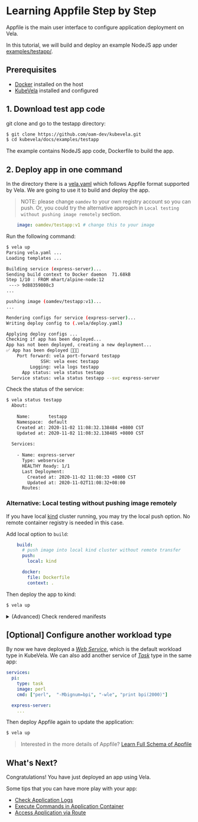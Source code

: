 # Learning Appfile Step by Step

Appfile is the main user interface to configure application deployment on Vela.

In this tutorial, we will build and deploy an example NodeJS app under [examples/testapp/](https://github.com/oam-dev/kubevela/tree/master/docs/examples/testapp).

## Prerequisites

- [Docker](https://docs.docker.com/get-docker/) installed on the host
- [KubeVela](../install.md) installed and configured

## 1. Download test app code

git clone and go to the testapp directory:

```bash
$ git clone https://github.com/oam-dev/kubevela.git
$ cd kubevela/docs/examples/testapp
```

The example contains NodeJS app code, Dockerfile to build the app.

## 2. Deploy app in one command

In the directory there is a [vela.yaml](https://github.com/oam-dev/kubevela/tree/master/docs/examples/testapp/vela.yaml) which follows Appfile format supported by Vela.
We are going to use it to build and deploy the app.

> NOTE: please change `oamdev` to your own registry account so you can push. Or, you could try the alternative approach in `Local testing without pushing image remotely` section.

```yaml
    image: oamdev/testapp:v1 # change this to your image
```

Run the following command:

```bash
$ vela up
Parsing vela.yaml ...
Loading templates ...

Building service (express-server)...
Sending build context to Docker daemon  71.68kB
Step 1/10 : FROM mhart/alpine-node:12
 ---> 9d88359808c3
...

pushing image (oamdev/testapp:v1)...
...

Rendering configs for service (express-server)...
Writing deploy config to (.vela/deploy.yaml)

Applying deploy configs ...
Checking if app has been deployed...
App has not been deployed, creating a new deployment...
✅ App has been deployed 🚀🚀🚀
    Port forward: vela port-forward testapp
             SSH: vela exec testapp
         Logging: vela logs testapp
      App status: vela status testapp
  Service status: vela status testapp --svc express-server
```


Check the status of the service:

```bash
$ vela status testapp
  About:
  
    Name:       testapp
    Namespace:  default
    Created at: 2020-11-02 11:08:32.138484 +0800 CST
    Updated at: 2020-11-02 11:08:32.138485 +0800 CST
  
  Services:
  
    - Name: express-server
      Type: webservice
      HEALTHY Ready: 1/1
      Last Deployment:
        Created at: 2020-11-02 11:08:33 +0800 CST
        Updated at: 2020-11-02T11:08:32+08:00
      Routes:

```

### Alternative: Local testing without pushing image remotely

If you have local [kind](../install.md) cluster running, you may try the local push option. No remote container registry is needed in this case.

Add local option to `build`:

```yaml
    build:
      # push image into local kind cluster without remote transfer
      push:
        local: kind

      docker:
        file: Dockerfile
        context: .
```

Then deploy the app to kind:

```bash
$ vela up
```

<details><summary>(Advanced) Check rendered manifests</summary>

By default, Vela renders the final manifests in `.vela/deploy.yaml`:

```yaml
apiVersion: core.oam.dev/v1alpha2
kind: ApplicationConfiguration
metadata:
  name: testapp
  namespace: default
spec:
  components:
  - componentName: express-server
---
apiVersion: core.oam.dev/v1alpha2
kind: Component
metadata:
  name: express-server
  namespace: default
spec:
  workload:
    apiVersion: apps/v1
    kind: Deployment
    metadata:
      name: express-server
    ...
---
apiVersion: core.oam.dev/v1alpha2
kind: HealthScope
metadata:
  name: testapp-default-health
  namespace: default
spec:
  ...
```
</details>

## [Optional] Configure another workload type

By now we have deployed a *[Web Service](references/workload-types/webservice.md)*, which is the default workload type in KubeVela. We can also add another service of *[Task](references/workload-types/task.md)* type in the same app:

```yaml
services:
  pi:
    type: task
    image: perl 
    cmd: ["perl",  "-Mbignum=bpi", "-wle", "print bpi(2000)"]

  express-server:
    ...
```

Then deploy Appfile again to update the application:

```bash
$ vela up
```

> Interested in the more details of Appfile? [Learn Full Schema of Appfile](references/devex/appfile.md)

## What's Next?

Congratulations! You have just deployed an app using Vela.

Some tips that you can have more play with your app:
- [Check Application Logs](./check-logs.md)
- [Execute Commands in Application Container](./exec-cmd.md)
- [Access Application via Route](./port-forward.md)

